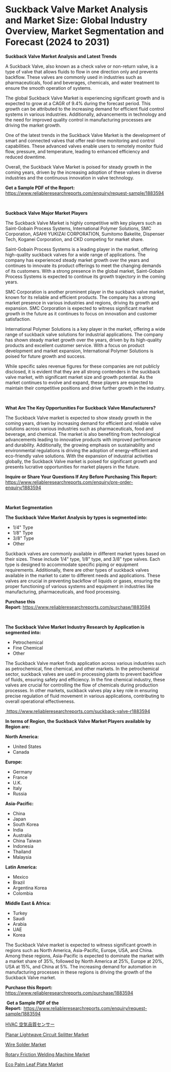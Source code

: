 <p><h1>Suckback Valve Market Analysis and Market Size: Global Industry Overview, Market Segmentation and Forecast (2024 to 2031)</h1></p><p><strong>Suckback Valve Market Analysis and Latest Trends</strong></p>
<p><p>A Suckback Valve, also known as a check valve or non-return valve, is a type of valve that allows fluids to flow in one direction only and prevents backflow. These valves are commonly used in industries such as pharmaceuticals, food and beverages, chemicals, and water treatment to ensure the smooth operation of systems.</p><p>The global Suckback Valve Market is experiencing significant growth and is expected to grow at a CAGR of 9.4% during the forecast period. This growth can be attributed to the increasing demand for efficient fluid control systems in various industries. Additionally, advancements in technology and the need for improved quality control in manufacturing processes are driving the market growth.</p><p>One of the latest trends in the Suckback Valve Market is the development of smart and connected valves that offer real-time monitoring and control capabilities. These advanced valves enable users to remotely monitor fluid flow, pressure, and temperature, leading to enhanced efficiency and reduced downtime.</p><p>Overall, the Suckback Valve Market is poised for steady growth in the coming years, driven by the increasing adoption of these valves in diverse industries and the continuous innovation in valve technology.</p></p>
<p><strong>Get a Sample PDF of the Report:&nbsp;</strong> <a href="https://www.reliableresearchreports.com/enquiry/request-sample/1883594">https://www.reliableresearchreports.com/enquiry/request-sample/1883594</a></p>
<p>&nbsp;</p>
<p><strong>Suckback Valve Major Market Players</strong></p>
<p><p>The Suckback Valve Market is highly competitive with key players such as Saint-Gobain Process Systems, International Polymer Solutions, SMC Corporation, ASAHI YUKIZAI CORPORATION, Sumitomo Bakelite, Dispenser Tech, Koganei Corporation, and CKD competing for market share. </p><p>Saint-Gobain Process Systems is a leading player in the market, offering high-quality suckback valves for a wide range of applications. The company has experienced steady market growth over the years and continues to innovate its product offerings to meet the changing demands of its customers. With a strong presence in the global market, Saint-Gobain Process Systems is expected to continue its growth trajectory in the coming years.</p><p>SMC Corporation is another prominent player in the suckback valve market, known for its reliable and efficient products. The company has a strong market presence in various industries and regions, driving its growth and expansion. SMC Corporation is expected to witness significant market growth in the future as it continues to focus on innovation and customer satisfaction.</p><p>International Polymer Solutions is a key player in the market, offering a wide range of suckback valve solutions for industrial applications. The company has shown steady market growth over the years, driven by its high-quality products and excellent customer service. With a focus on product development and market expansion, International Polymer Solutions is poised for future growth and success.</p><p>While specific sales revenue figures for these companies are not publicly disclosed, it is evident that they are all strong contenders in the suckback valve market, with significant market size and growth potential. As the market continues to evolve and expand, these players are expected to maintain their competitive positions and drive further growth in the industry.</p></p>
<p>&nbsp;</p>
<p><strong>What Are The Key Opportunities For Suckback Valve Manufacturers?</strong></p>
<p><p>The Suckback Valve market is expected to show steady growth in the coming years, driven by increasing demand for efficient and reliable valve solutions across various industries such as pharmaceuticals, food and beverage, and chemical. The market is also benefiting from technological advancements leading to innovative products with improved performance and durability. Additionally, the growing emphasis on sustainability and environmental regulations is driving the adoption of energy-efficient and eco-friendly valve solutions. With the expansion of industrial activities globally, the Suckback Valve market is poised for significant growth and presents lucrative opportunities for market players in the future.</p></p>
<p><strong>Inquire or Share Your Questions If Any Before Purchasing This Report:</strong> <a href="https://www.reliableresearchreports.com/enquiry/pre-order-enquiry/1883594">https://www.reliableresearchreports.com/enquiry/pre-order-enquiry/1883594</a></p>
<p>&nbsp;</p>
<p><strong>Market Segmentation</strong></p>
<p><strong>The Suckback Valve Market Analysis by types is segmented into:</strong></p>
<p><ul><li>1/4" Type</li><li>1/8" Type</li><li>3/8" Type</li><li>Other</li></ul></p>
<p><p>Suckback valves are commonly available in different market types based on their sizes. These include 1/4" type, 1/8" type, and 3/8" type valves. Each type is designed to accommodate specific piping or equipment requirements. Additionally, there are other types of suckback valves available in the market to cater to different needs and applications. These valves are crucial in preventing backflow of liquids or gases, ensuring the proper functioning of various systems and equipment in industries like manufacturing, pharmaceuticals, and food processing.</p></p>
<p><strong>Purchase this Report:&nbsp;</strong><a href="https://www.reliableresearchreports.com/purchase/1883594">https://www.reliableresearchreports.com/purchase/1883594</a></p>
<p>&nbsp;</p>
<p><strong>The Suckback Valve Market Industry Research by Application is segmented into:</strong></p>
<p><ul><li>Petrochemical</li><li>Fine Chemical</li><li>Other</li></ul></p>
<p><p>The Suckback Valve market finds application across various industries such as petrochemical, fine chemical, and other markets. In the petrochemical sector, suckback valves are used in processing plants to prevent backflow of fluids, ensuring safety and efficiency. In the fine chemical industry, these valves are crucial for controlling the flow of chemicals during production processes. In other markets, suckback valves play a key role in ensuring precise regulation of fluid movement in various applications, contributing to overall operational effectiveness.</p></p>
<p><a href="https://www.reliableresearchreports.com/suckback-valve-r1883594">&nbsp;https://www.reliableresearchreports.com/suckback-valve-r1883594</a></p>
<p><strong>In terms of Region, the Suckback Valve Market Players available by Region are:</strong></p>
<p>
    <p> <strong> North America: </strong>
        <ul>
            <li>United States</li>
            <li>Canada</li>
        </ul>
        </p> 
    <p> <strong> Europe: </strong>
        <ul>
            <li>Germany</li>
            <li>France</li>
            <li>U.K.</li>
            <li>Italy</li>
            <li>Russia</li>
        </ul>
        </p> 
    <p> <strong> Asia-Pacific: </strong>
        <ul>
            <li>China</li>
            <li>Japan</li>
            <li>South Korea</li>
            <li>India</li>
            <li>Australia</li>
            <li>China Taiwan</li>
            <li>Indonesia</li>
            <li>Thailand</li>
            <li>Malaysia</li>
        </ul>
        </p> 
    <p> <strong> Latin America: </strong>
        <ul>
            <li>Mexico</li>
            <li>Brazil</li>
            <li>Argentina Korea</li>
            <li>Colombia</li>
        </ul>
        </p> 
    <p> <strong> Middle East & Africa: </strong>
        <ul>
            <li>Turkey</li>
            <li>Saudi</li>
            <li>Arabia</li>
            <li>UAE</li>
            <li>Korea</li>
        </ul>
    </p>
    </p>
<p><p>The Suckback Valve market is expected to witness significant growth in regions such as North America, Asia-Pacific, Europe, USA, and China. Among these regions, Asia-Pacific is expected to dominate the market with a market share of 35%, followed by North America at 25%, Europe at 20%, USA at 15%, and China at 5%. The increasing demand for automation in manufacturing processes in these regions is driving the growth of the Suckback Valve market.</p></p>
<p><strong>Purchase this Report: </strong><a href="https://www.reliableresearchreports.com/purchase/1883594">https://www.reliableresearchreports.com/purchase/1883594</a></p>
<p>&nbsp;<strong>Get a Sample PDF of the Report:&nbsp;&nbsp;</strong><a href="https://www.reliableresearchreports.com/enquiry/request-sample/1883594">https://www.reliableresearchreports.com/enquiry/request-sample/1883594</a></p>
<p><strong></strong></p>
<p><p><a href="https://github.com/zjkmgcs938405/Market-Research-Report-List-2/blob/main/9511819160593.md">HVAC 空気品質センサー</a></p><p><a href="https://www.linkedin.com/pulse/global-planar-lightwave-circuit-splitter-market-sector-oy5te?trackingId=7wJX4os4d1ajC6R0I6%2FVpA%3D%3D">Planar Lightwave Circuit Splitter Market</a></p><p><a href="https://github.com/sarohimweaach77/Market-Research-Report-List-1/blob/main/wire-solder-market.md">Wire Solder Market</a></p><p><a href="https://github.com/ajiariaa/Market-Research-Report-List-1/blob/main/rotary-friction-welding-machine-market.md">Rotary Friction Welding Machine Market</a></p><p><a href="https://www.linkedin.com/pulse/eco-palm-leaf-plate-market-outlook-forecast-from-2024-vvxie?trackingId=kvd421A1tBFrLGc63dWqog%3D%3D">Eco Palm Leaf Plate Market</a></p></p>